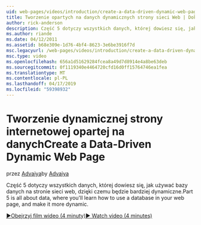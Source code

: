 ```yaml
---
uid: web-pages/videos/introduction/create-a-data-driven-dynamic-web-page
title: Tworzenie opartych na danych dynamicznych strony sieci Web | Dokumentacja firmy Microsoft
author: rick-anderson
description: Część 5 dotyczy wszystkich danych, której dowiesz się, jak używać bazy danych na stronie sieci web, dzięki czemu będzie bardziej dynamiczne.
ms.author: riande
ms.date: 04/12/2011
ms.assetid: b68e309e-1d76-4bf4-8623-3e6be3916f7d
msc.legacyurl: /web-pages/videos/introduction/create-a-data-driven-dynamic-web-page
msc.type: video
ms.openlocfilehash: 656a1d51629284fcea8a49d7d8914e4a8be63deb
ms.sourcegitcommit: 0f1119340e4464720cfd16d0ff15764746ea1fea
ms.translationtype: MT
ms.contentlocale: pl-PL
ms.lasthandoff: 04/17/2019
ms.locfileid: "59398932"
---
```

# <a name="create-a-data-driven-dynamic-web-page"></a><span data-ttu-id="3c4ae-103">Tworzenie dynamicznej strony internetowej opartej na danych</span><span class="sxs-lookup"><span data-stu-id="3c4ae-103">Create a Data-Driven Dynamic Web Page</span></span>

<span data-ttu-id="3c4ae-104">przez [Advaiya](https://twitter.com/Advaiyasolns)</span><span class="sxs-lookup"><span data-stu-id="3c4ae-104">by [Advaiya](https://twitter.com/Advaiyasolns)</span></span>

<span data-ttu-id="3c4ae-105">Część 5 dotyczy wszystkich danych, której dowiesz się, jak używać bazy danych na stronie sieci web, dzięki czemu będzie bardziej dynamiczne.</span><span class="sxs-lookup"><span data-stu-id="3c4ae-105">Part 5 is all about data, where you'll learn how to use a database in your web page, and make it more dynamic.</span></span>

[<span data-ttu-id="3c4ae-106">&#9654;Obejrzyj film wideo (4 minuty)</span><span class="sxs-lookup"><span data-stu-id="3c4ae-106">&#9654; Watch video (4 minutes)</span></span>](https://channel9.msdn.com/Blogs/ASP-NET-Site-Videos/create-a-data-driven-dynamic-web-page)
